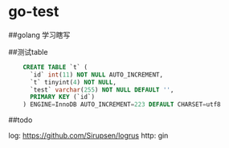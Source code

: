 # go-test

##golang  学习瞎写

##测试table
```sql
    CREATE TABLE `t` (
      `id` int(11) NOT NULL AUTO_INCREMENT,
      `t` tinyint(4) NOT NULL,
      `test` varchar(255) NOT NULL DEFAULT '',
      PRIMARY KEY (`id`)
    ) ENGINE=InnoDB AUTO_INCREMENT=223 DEFAULT CHARSET=utf8

```

##todo

log: https://github.com/Sirupsen/logrus
http: gin
